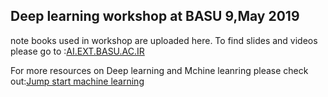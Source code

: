 ## Deep learning workshop at BASU 9,May 2019

note books used in workshop are uploaded here.
To find slides and videos please go to :[AI.EXT.BASU.AC.IR](http://ai.ext.basu.ac.ir)

For more resources on Deep learning and Mchine leanring please check out:[Jump start machine learning](https://github.com/Moeinh77/jump-start-machine-learning)
